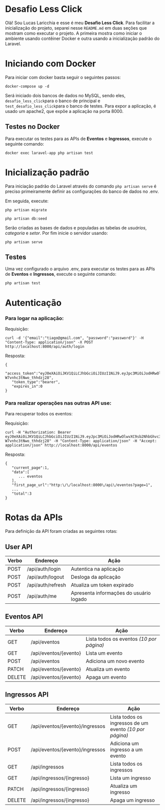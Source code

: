 # Desafio Less Click

Olá! Sou Lucas Laricchia e esse é meu **Desafio Less Click**. Para facilitar a inicialização do projeto, separei nesse `README.md` em duas seções que mostram como executar o projeto. A primeira mostra como iniciar o ambiente usando contêiner Docker e outra usando a inicialização padrão do Laravel.


# Iniciando com Docker

Para iniciar com docker basta seguir o seguintes passos:

    docker-compose up -d


Será iniciado dois bancos de dados no MySQL, sendo eles, `desafio_less_click`para o banco de principal e  `test_desafio_less_click`para o banco de testes.
Para expor a aplicação, é usado um apache2, que expõe a aplicação na porta 8000.

## Testes no Docker

Para executar os testes para as APIs de **Eventos** e **Ingressos**, execute o seguinte comando:

    docker exec laravel-app php artisan test

# Inicialização padrão
Para iniciação padrão do Laravel através do comando `php artisan serve` é preciso primeiramente definir as configurações do banco de dados no .env.

Em seguida, execute:
```
php artisan migrate
```
```
php artisan db:seed
```
Serão criadas as bases de dados e populadas as tabelas de *usuários*, *categoria*   e *setor*.
Por fim inicie o servidor usando:

    php artisan serve
    
## Testes

Uma vez configurado o arquivo .env, para executar os testes para as APIs de **Eventos** e **Ingressos**, execute o seguinte comando:

    php artisan test

# Autenticação
### Para logar na aplicação:

Requisição:   

    curl -d '{"email":"tiago@gmail.com", "password":"password"}' -H "Content-Type: application/json" -X POST http://localhost:8000/api/auth/login

Resposta:
> 

    {
	   "access_token":"eyJ0eXAiOiJKV1QiLCJhbGciOiJIUzI1NiJ9.eyJpc3MiOiJodHRwOlwvXC9sb2NhbGhvc3Q6ODAwMFwvYXBpXC9hdXRoXC9sb2dpbiIsImlhdCI6MTYwNDI4NjYyMCwiZXhwIjoxNjA0MjkwMjIwLCJuYmYiOjE2MDQyODY2MjAsImp0aSI6ImpWQ2Z6bk1lbFZucHBIUVQiLCJzdWIiOjEsInBydiI6IjIzYmQ1Yzg5NDlmNjAwYWRiMzllNzAxYzQwMDg3MmRiN2E1OTc2ZjcifQ.EhHYuadV2JroItF8o6pk0O-W7vnhc3tNwo_thhdzj28",
	   "token_type":"bearer",
       "expires_in":0
    }

### Para realizar operações nas outras API use:

Para recuperar todos os eventos:

Requisição:

    curl -H "Authorization: Bearer eyJ0eXAiOiJKV1QiLCJhbGciOiJIUzI1NiJ9.eyJpc3MiOiJodHRwOlwvXC9sb2NhbGhvc3Q6ODAwMFwvYXBpXC9hdXRoXC9sb2dpbiIsImlhdCI6MTYwNDI4NjYyMCwiZXhwIjoxNjA0MjkwMjIwLCJuYmYiOjE2MDQyODY2MjAsImp0aSI6ImpWQ2Z6bk1lbFZucHBIUVQiLCJzdWIiOjEsInBydiI6IjIzYmQ1Yzg5NDlmNjAwYWRiMzllNzAxYzQwMDg3MmRiN2E1OTc2ZjcifQ.EhHYuadV2JroItF8o6pk0O-W7vnhc3tNwo_thhdzj28" -H "Content-Type: application/json" -H "Accept: application/json" http://localhost:8000/api/eventos

Resposta:
>

    {
       "current_page":1,
       "data":[
          ... eventos
       ],
       "first_page_url":"http:\/\/localhost:8000\/api\/eventos?page=1",
       ...
       "total":3
    }
    

# Rotas da APIs
Para definição da API foram criadas as seguintes rotas:

## User API
| Verbo | Endereço | Ação|
|--|--|--|
| POST| /api/auth/login| Autentica na aplicação|
| POST| /api/auth/logout | Desloga da aplicação|
| POST| /api/auth/refresh| Atualiza um token expirado |
| POST| /api/auth/me | Apresenta informações do usuário logado|


## Eventos API
| Verbo | Endereço | Ação|
|--|--|--|
| GET | /api/eventos | Lista todos os eventos *(10 por página)*|
| GET | /api/eventos/{evento} | Lista um evento|
| POST| /api/eventos | Adiciona um novo evento |
| PATCH| /api/eventos/{evento} | Atualiza um evento|
| DELETE| /api/eventos/{evento} | Apaga um evento|

## Ingressos API
| Verbo | Endereço | Ação|
|--|--|--|
| GET | /api/eventos/{evento}/ingressos| Lista todos os ingressos de um evento *(10 por página)*||
| POST| /api/eventos/{evento}/ingressos| Adiciona um ingresso a um evento|
| GET | /api/ingressos| Lista todos os ingressos|
| GET | /api/ingressos/{ingresso} | Lista um ingresso|
| PATCH| /api/ingressos/{ingresso} | Atualiza um ingresso|
| DELETE| /api/ingressos/{ingresso} | Apaga um ingresso|

